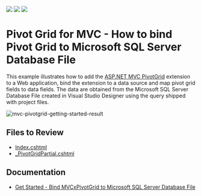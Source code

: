 <!-- default badges list -->
![](https://img.shields.io/endpoint?url=https://codecentral.devexpress.com/api/v1/VersionRange/138047450/21.2.3%2B)
[![](https://img.shields.io/badge/Open_in_DevExpress_Support_Center-FF7200?style=flat-square&logo=DevExpress&logoColor=white)](https://supportcenter.devexpress.com/ticket/details/T830570)
[![](https://img.shields.io/badge/📖_How_to_use_DevExpress_Examples-e9f6fc?style=flat-square)](https://docs.devexpress.com/GeneralInformation/403183)
<!-- default badges end -->
# Pivot Grid for MVC - How to bind Pivot Grid to Microsoft SQL Server Database File

This example illustrates how to add the [ASP.NET MVC PivotGrid](https://docs.devexpress.com/AspNet/10689/asp.net-mvc-extensions/pivot-grid) extension to a Web application, bind the extension to a data source and map pivot grid fields to data fields. The data are obtained from the Microsoft SQL Server Database File created in Visual Studio Designer using the query shipped with project files.

![mvc-pivotgrid-getting-started-result](./images/mvc-pivotgrid-getting-started-result.png)

## Files to Review

* [Index.cshtml](./CS/DXWebApplication1/DXWebApplication1/Views/Home/Index.cshtml)
* [_PivotGridPartial.cshtml](./CS/DXWebApplication1/DXWebApplication1/Views/Home/_PivotGridPartial.cshtml)
 
## Documentation

* [Get Started - Bind MVCxPivotGrid to Microsoft SQL Server Database File](https://docs.devexpress.com/AspNetMvc/116294/components/pivot-grid/getting-started/lesson-1-bind-mvcxpivotgrid-to-microsoft-sql-server-database-file)
